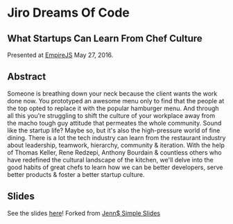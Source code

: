 # Jiro Dreams Of Code
## What Startups Can Learn From Chef Culture

Presented at [EmpireJS](http://2016.empirejs.org/) May 27, 2016.

## Abstract

Someone is breathing down your neck because the client wants the work done now. You prototyped an awesome menu only to find that the people at the top opted to replace it with the popular hamburger menu. And through all this you're struggling to shift the culture of your workplace away from the macho tough guy attitude that permeates the whole community. Sound like the startup life? Maybe so, but it's also the high-pressure world of fine dining. There is a lot the tech industry can learn from the restaurant industry about leadership, teamwork, hierarchy, community & iteration. With the help of Thomas Keller, Rene Redzepi, Anthony Bourdain & countless others who have redefined the cultural landscape of the kitchen, we'll delve into the good habits of great chefs to learn how we can be better developers, serve better products & foster a better startup culture.


## Slides

See the slides [here](http://patriciarealini.github.io/empirejs2016/)!
Forked from [Jenn$ Simple Slides](https://github.com/jennschiffer/simpleslides)
